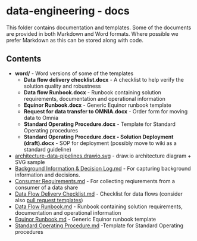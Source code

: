 # data-engineering - docs

This folder contains documentation and templates. Some of the documents are provided in both Markdown and Word formats. Where possible we prefer Markdown as this can be stored along with code.

## Contents

* **word/** - Word versions of some of the templates
  * **Data flow delivery checklist.docx** - A checklist to help verify the solution quality and robustness
  * **Data flow Runbook.docx** - Runbook containing solution requirements, documentation and operational information
  * **Equinor Runbook.docx** - Generic Equinor runbook template
  * **Request for data transfer to OMNIA.docx** - Order form for moving data to Omnia
  * **Standard Operating Procedure.docx** - Template for Standard Operating procedures
  * **Standard Operating Procedure.docx - Solution Deployment (draft).docx** - SOP for deployment (possibly move to wiki as a standard guideline)
* [architecture-data-pipelines.drawio.svg](architecture-data-pipelines.drawio.svg) - draw.io architecture diagram + SVG sample
* [Background Information & Decision Log.md](Background%20Information%20%26%20Decision%20Log.md) - For capturing background information and decisions.
* [Consumer Requirements.md](Consumer%20Requirements.md) - For collecting reqiurements from a consumer of a data share
* [Data Flow Delivery Checklist.md](Data%20Flow%20Delivery%20Checklist.md) - Checklist for data flows (consider also [pull request templates](https://github.com/equinor/data-engineering/tree/master/.github))
* [Data Flow Runbook.md](Data%20Flow%20Runbook.md) - Runbook containing solution requirements, documentation and operational information
* [Equinor Runbook.md](Equinor%20Flow%20Runbook.md) - Generic Equinor runbook template
* [Standard Operating Procedure.md](Standard%20Operating%20Procedure.md) -Template for Standard Operating procedures
